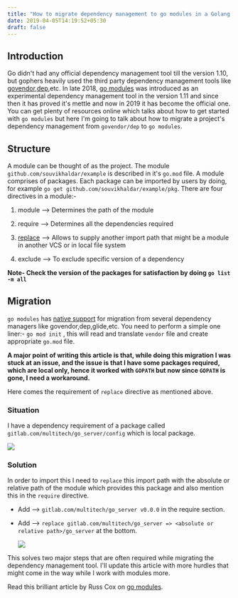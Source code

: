 ```yaml
---
title: "How to migrate dependency management to go modules in a Golang project"
date: 2019-04-05T14:19:52+05:30
draft: false
---
```

## Introduction
Go didn't had any official dependency management tool till the version 1.10, but gophers heavily used the third party dependency management tools like [govendor](https://github.com/kardianos/govendor),[dep](https://github.com/golang/dep),etc. In late 2018, [go modules](https://github.com/golang/go/wiki/Modules) was introduced as an experimental dependency management tool in the version 1.11 and since then it has proved it's mettle and now in 2019 it has become the official one. 
You can get plenty of resources online which talks about how to get started with `go modules` but here I'm going to talk about how to migrate a project's dependency management from `govendor/dep` to `go modules`.

## Structure
A module can be thought of as the project. The module `github.com/souvikhaldar/example` is described in it's `go.mod` file. A module comprises of packages. Each package can be imported by users by doing, for example `go get github.com/souvikhaldar/example/pkg`. There are four directives in a module:-

1) module --> Determines the path of the module 
   
2) require --> Determines all the dependencies required 
   
3) [replace](https://github.com/golang/go/wiki/Modules#when-should-i-use-the-replace-directive) --> Allows to supply another import path that might be a module in another VCS or in local file system  
   
4) exclude --> To exclude specific version of a dependency

**Note- Check the version of the packages for satisfaction  by doing `go list -m all`**

## Migration
`go modules` has [native support](https://github.com/golang/go/wiki/Modules#automatic-migration-from-prior-dependency-managers) for migration from several dependency managers like govendor,dep,glide,etc. You need to perform a simple one liner:- 
`go mod init` , this will read and translate `vendor` file and create appropriate `go.mod` file.

**A major point of writing this article is that, while doing this migration I was stuck at an issue, and the issue is that I have some packages required, which are local only, hence it worked with `GOPATH` but now since `GOPATH` is gone, I need a workaround.**

Here comes the requirement of `replace` directive as mentioned above.

### Situation 
I have a dependency requirement of a package called `gitlab.com/multitech/go_server/config` which is local package.

![](/images/2019-04-19-13-21-31.png)

### Solution
In order to import this I need to `replace` this import path with the absolute or relative path of the module which provides this package and also mention this in the `require` directive.
* Add --> `gitlab.com/multitech/go_server v0.0.0` in the require section.

* Add --> `replace gitlab.com/multitech/go_server => <absolute or relative path>/go_server` at the bottom.
  
  ![](/images/2019-04-21-13-09-18.png)

This solves two major steps that are often required while migrating the dependency management tool. I'll update this article with more hurdles that might come in the way while I work with modules more.

Read this brilliant article by Russ Cox on [go modules](https://research.swtch.com/vgo-module).


